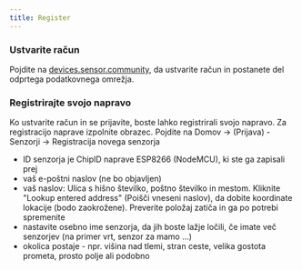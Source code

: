 ```yaml
---
title: Register
---
```


### Ustvarite račun

Pojdite na [devices.sensor.community](https://devices.sensor.community/register), da ustvarite račun in postanete del odprtega podatkovnega omrežja.


### Registrirajte svojo napravo
Ko ustvarite račun in se prijavite, boste lahko registrirali svojo napravo. Za registracijo naprave izpolnite obrazec. Pojdite na Domov -> (Prijava) - Senzorji -> Registracija novega senzorja

* ID senzorja je ChipID naprave ESP8266 (NodeMCU), ki ste ga zapisali prej
* vaš e-poštni naslov (ne bo objavljen)
* vaš naslov: Ulica s hišno številko, poštno številko in mestom. Kliknite "Lookup entered address" (Poišči vneseni naslov), da dobite koordinate lokacije (bodo zaokrožene). Preverite položaj zatiča in ga po potrebi spremenite
* nastavite osebno ime senzorja, da jih boste lažje ločili, če imate več senzorjev (na primer vrt, senzor za mamo ...)
* okolica postaje - npr. višina nad tlemi, stran ceste, velika gostota prometa, prosto polje ali podobno
